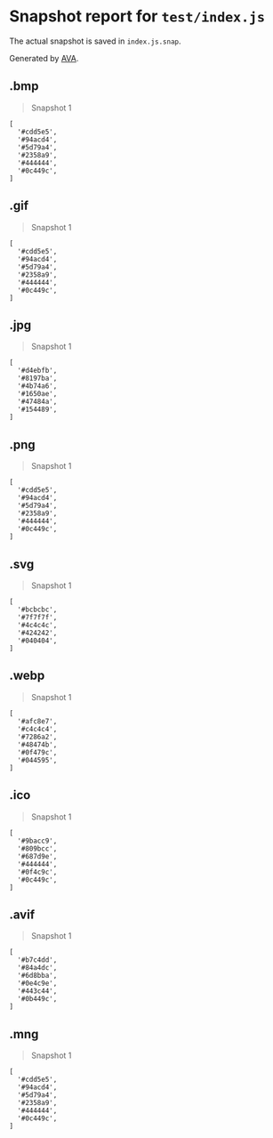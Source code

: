 # Snapshot report for `test/index.js`

The actual snapshot is saved in `index.js.snap`.

Generated by [AVA](https://avajs.dev).

## .bmp

> Snapshot 1

    [
      '#cdd5e5',
      '#94acd4',
      '#5d79a4',
      '#2358a9',
      '#444444',
      '#0c449c',
    ]

## .gif

> Snapshot 1

    [
      '#cdd5e5',
      '#94acd4',
      '#5d79a4',
      '#2358a9',
      '#444444',
      '#0c449c',
    ]

## .jpg

> Snapshot 1

    [
      '#d4ebfb',
      '#8197ba',
      '#4b74a6',
      '#1650ae',
      '#47484a',
      '#154489',
    ]

## .png

> Snapshot 1

    [
      '#cdd5e5',
      '#94acd4',
      '#5d79a4',
      '#2358a9',
      '#444444',
      '#0c449c',
    ]

## .svg

> Snapshot 1

    [
      '#bcbcbc',
      '#7f7f7f',
      '#4c4c4c',
      '#424242',
      '#040404',
    ]

## .webp

> Snapshot 1

    [
      '#afc8e7',
      '#c4c4c4',
      '#7286a2',
      '#48474b',
      '#0f479c',
      '#044595',
    ]

## .ico

> Snapshot 1

    [
      '#9bacc9',
      '#809bcc',
      '#687d9e',
      '#444444',
      '#0f4c9c',
      '#0c449c',
    ]

## .avif

> Snapshot 1

    [
      '#b7c4dd',
      '#84a4dc',
      '#6d8bba',
      '#0e4c9e',
      '#443c44',
      '#0b449c',
    ]

## .mng

> Snapshot 1

    [
      '#cdd5e5',
      '#94acd4',
      '#5d79a4',
      '#2358a9',
      '#444444',
      '#0c449c',
    ]

